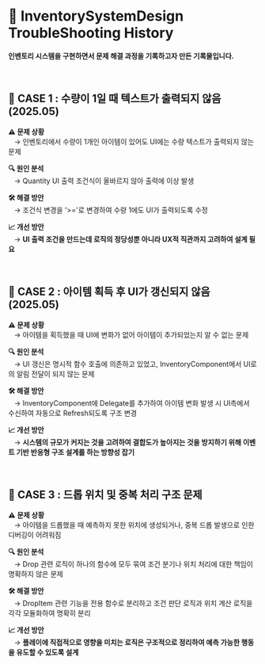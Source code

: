 # 📝 InventorySystemDesign TroubleShooting History

**인벤토리 시스템을 구현하면서 문제 해결 과정을 기록하고자 만든 기록물입니다.**  

<br>

## 📌 CASE 1 : 수량이 1일 때 텍스트가 출력되지 않음 (2025.05)  
**⚠️ 문제 상황**  
&nbsp;&nbsp;&nbsp;→ 인벤토리에서 수량이 1개인 아이템이 있어도 UI에는 수량 텍스트가 출력되지 않는 문제

**🔍 원인 분석**  
&nbsp;&nbsp;&nbsp;→ Quantity UI 출력 조건식이 올바르지 않아 출력에 이상 발생

**🛠️ 해결 방안**  
&nbsp;&nbsp;&nbsp;→ 조건식 변경을 '>='로 변경하여 수량 1에도 UI가 출력되도록 수정

**📈 개선 방안**  
&nbsp;&nbsp;&nbsp;→ **UI 출력 조건을 만드는데 로직의 정당성뿐 아니라 UX적 직관까지 고려하여 설계 필요**  

<br>

## 📌 CASE 2 : 아이템 획득 후 UI가 갱신되지 않음 (2025.05)
**⚠️ 문제 상황**  
&nbsp;&nbsp;&nbsp;→ 아이템을 획득했을 때 UI에 변화가 없어 아이템이 추가되었는지 알 수 없는 문제

**🔍 원인 분석**  
&nbsp;&nbsp;&nbsp;→ UI 갱신은 명시적 함수 호출에 의존하고 있었고, InventoryComponent에서 UI로의 알림 전달이 되지 않는 문제
  
**🛠️ 해결 방안**  
&nbsp;&nbsp;&nbsp;→ InventoryComponent에 Delegate를 추가하여 아이템 변화 발생 시 UI측에서 수신하여 자동으로 Refresh되도록 구조 변경

**📈 개선 방안**  
&nbsp;&nbsp;&nbsp;→ **시스템의 규모가 커지는 것을 고려하여 결합도가 높아지는 것을 방지하기 위해 이벤트 기반 반응형 구조 설계를 하는 방향성 잡기**  

<br>

## 📌 CASE 3 : 드롭 위치 및 중복 처리 구조 문제
**⚠️ 문제 상황**  
&nbsp;&nbsp;&nbsp;→ 아이템을 드롭했을 때 예측하지 못한 위치에 생성되거나, 중복 드롭 발생으로 인한 디버깅이 어려워짐

**🔍 원인 분석**  
&nbsp;&nbsp;&nbsp;→ Drop 관련 로직이 하나의 함수에 모두 묶여 조건 분기나 위치 처리에 대한 책임이 명확하지 않은 문제

**🛠️ 해결 방안**  
&nbsp;&nbsp;&nbsp;→ DropItem 관련 기능을 전용 함수로 분리하고 조건 판단 로직과 위치 계산 로직을 각각 모듈화하여 명확히 분리

**📈 개선 방안**  
&nbsp;&nbsp;&nbsp;→ **플레이에 직접적으로 영향을 미치는 로직은 구조적으로 정리하여 예측 가능한 행동을 유도할 수 있도록 설계**  

<br>
